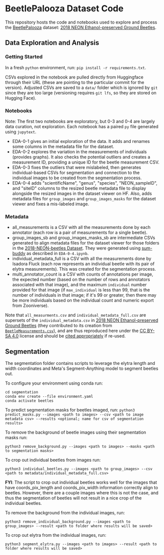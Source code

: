 # BeetlePalooza Dataset Code

This repository hosts the code and notebooks used to explore and process the [BeetlePalooza](https://github.com/Imageomics/BeetlePalooza-2024/wiki) dataset: [2018 NEON Ethanol-preserved Ground Beetles](https://huggingface.co/datasets/imageomics/2018-NEON-beetles).


## Data Exploration and Analysis

### Getting Started

In a fresh `python` environment, run:
`pip install -r requirements.txt`.

CSVs explored in the notebook are pulled directly from Huggingface through their URL (these are pointing to the particular commit for the version). Adjusted CSVs are saved to a `data/` folder which is ignored by `git` since they are too large (versioning requires `git lfs`, so they are stored on Hugging Face).

### Notebooks

Note: The first two notebooks are exploratory, but 0-3 and 0-4 are largely data curation, not exploration. Each notebook has a paired `py` file generated using `jupytext`.

 - EDA-0-1 gives an initial exploration of the data. It adds and renames some columns in the metadata file for the dataset.
 - EDA-0-2 explores the variation in the measurements of individuals (provides graphs). It also checks the potential outliers and creates a measurement ID, providing a unique ID for the beetle measurement CSV.
 - EDA-0-3 fixes the outliers that were mislabeled, then generates individual-based CSVs for segmentation and connection to the individual images to be created from the segmentation process. 
 - EDA-0-4 adds "scientificName", "genus", "species", "NEON_sampleID", and "siteID" columns to the resized beetle metadata file to display alongside the resized images in the dataset viewer on HF. Also, adds metadata files for `group_images` and `group_images_masks` for the dataset viewer and fixes a mis-labeled image.

### Metadata

 - all_measurements is a CSV with all the measurements done by each annotator (each row is a pair of measurements for a single beetle).
 - group_images_sb and group_images_masks_sb are intermediate CSVs generated to align metadata files for the dataset viewer for those folders in the [2018-NEON-beetles Dataset](https://huggingface.co/datasets/imageomics/2018-NEON-beetles). They were generated using [sum-buddy](https://github.com/Imageomics/sum-buddy/) as described in `EDA-0-4.ipynb`.
 - individual_metadata_full is a CSV with all the measurements done by Isadora Fluck (each row represents an individual beetle with its pair of elytra measurements). This was created for the segmentation process.
 - multi_annotator_count is a CSV with counts of annotations per image, the expected number (based on the number of rows and annotators associated with that image), and the maximum `individual` number provided for that image (if `max_individual` is less than 99, that is the number of individuals in that image; if it's 99 or greater, then there may be more individuals based on the individual count and numeric export from Zooniverse).

Note that `all_measurments.csv` and `individual_metadata_full.csv` are supersets of the `individual_metadata.csv` in [2018 NEON Ethanol-preserved Ground Beetles](https://huggingface.co/datasets/imageomics/2018-NEON-beetles) (they contributed to its creation from [`BeetleMeasurements.csv`](https://huggingface.co/datasets/imageomics/2018-NEON-beetles/blob/main/BeetleMeasurements.csv)), and are thus reproduced here under the [CC BY-SA 4.0](https://creativecommons.org/licenses/by-sa/4.0/) license and should be [cited appropriately](https://huggingface.co/datasets/imageomics/2018-NEON-beetles#citation) if re-used.


## Segmentation

The segmentation folder contains scripts to leverage the elytra length and width coordinates and Meta's Segment-Anything model to segment beetles out. 

To configure your environment using conda run:
```
cd segmentation
conda env create --file environment.yaml
conda activate beetles
```

To predict segmentation masks for beetles imaged, run:
`python3 predict_masks.py --images <path to images> --csv <path to image metadata csv> --results <optional; name for csv of segmentation results>`

To remove the background of beetle images using their segmentation masks run:
```
python3 remove_background.py --images <path to images> --masks <path to segmentation masks>
```

To crop out individual beetles from images run:
```
python3 individual_beetles.py --images <path to group_images> --csv <path to metadata/individual_metadata_full.csv>
```

**FYI**: The script to crop out individual beetles works well for the images that have coords_pix_length and coords_pix_width information correctly align to beetles. However, there are a couple images where this is not the case, and thus the segmentation of beetles will not result in a nice crop of the individual beetles.

To remove the background from the individual images, run:
```
python3 remove_individual_background.py --images <path to group_images> --result <path to folder where results will be saved>
```



To crop out elytra from the individual images, run:
```
python3 segment_elytra.py --images <path to images> --result <path to folder where results will be saved>
```